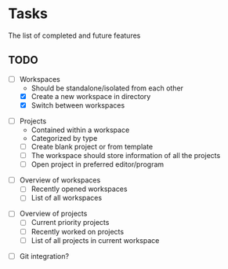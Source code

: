 # Tasks
The list of completed and future features

## TODO

* [ ] Workspaces
	- Should be standalone/isolated from each other
	- [x] Create a new workspace in directory
	- [x] Switch between workspaces

- [ ] Projects
	- Contained within a workspace
	- Categorized by type
	- [ ] Create blank project or from template
	- [ ] The workspace should store information of all the projects
	- [ ] Open project in preferred editor/program

* [ ] Overview of workspaces
	- [ ] Recently opened workspaces
	- [ ] List of all workspaces

- [ ] Overview of projects
	- [ ] Current priority projects
	- [ ] Recently worked on projects
	- [ ] List of all projects in current workspace

* [ ] Git integration?
